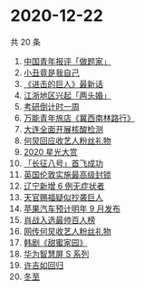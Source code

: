 # 2020-12-22

共 20 条

<!-- BEGIN ZHIHUSEARCH -->
<!-- 最后更新时间 Tue Dec 22 2020 21:21:46 GMT+0800 (CST) -->
1. [中国青年报评「做题家」](https://www.zhihu.com/search?q=中国青年报)
1. [小丑竟是我自己](https://www.zhihu.com/search?q=小丑竟是我自己)
1. [《进击的巨人》最新话](https://www.zhihu.com/search?q=进击的巨人)
1. [江浙地区兴起「两头婚」](https://www.zhihu.com/search?q=两头婚)
1. [考研倒计时一周](https://www.zhihu.com/search?q=考研)
1. [万能青年旅店《冀西南林路行》](https://www.zhihu.com/search?q=万能青年旅店)
1. [大连全面开展核酸检测](https://www.zhihu.com/search?q=大连疫情)
1. [何炅回应收艺人粉丝礼物](https://www.zhihu.com/search?q=何炅收礼)
1. [2020 星光大赏](https://www.zhihu.com/search?q=星光大赏)
1. [「长征八号」首飞成功](https://www.zhihu.com/search?q=长征八号)
1. [英国伦敦实施最高级封锁](https://www.zhihu.com/search?q=英国疫情)
1. [辽宁新增 6 例无症状者](https://www.zhihu.com/search?q=大连疫情)
1. [天官赐福疑似抄袭巨人](https://www.zhihu.com/search?q=天官赐福)
1. [苹果汽车预计明年 9 月发布](https://www.zhihu.com/search?q=苹果汽车)
1. [肖战入选最帅百人榜](https://www.zhihu.com/search?q=肖战)
1. [网传何炅收艺人粉丝礼物](https://www.zhihu.com/search?q=何炅收礼)
1. [韩剧《甜蜜家园》](https://www.zhihu.com/search?q=甜蜜家园)
1. [华为智慧屏 S 系列](https://www.zhihu.com/search?q=华为智慧屏)
1. [许吉如回归](https://www.zhihu.com/search?q=许吉如)
1. [冬至](https://www.zhihu.com/search?q=冬至)
<!-- END ZHIHUSEARCH -->

